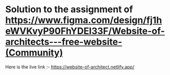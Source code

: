 # Solution to the assignment of https://www.figma.com/design/fj1heWVKvyP90FhYDEI33F/Website-of-architects---free-website-(Community)
Here is the live link :- https://website-of-architect.netlify.app/
 
